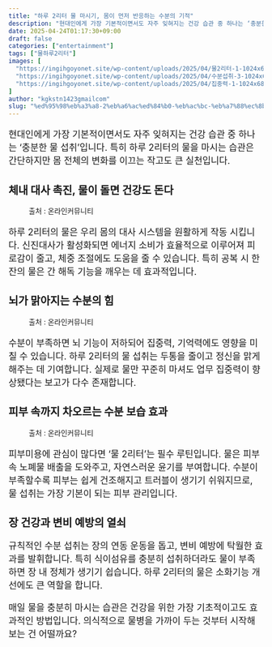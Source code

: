 ```yaml
---
title: "하루 2리터 물 마시기, 몸이 먼저 반응하는 수분의 기적"
description: "현대인에게 가장 기본적이면서도 자주 잊혀지는 건강 습관 중 하나는 ‘충분한 물 섭취’입니다. 특히 하루 2리터의 물을 마시는 습관은 간단하지만 몸 전체의 변화를 이끄는 작고도 큰 실천입니다."
date: 2025-04-24T01:17:30+09:00
draft: false
categories: ["entertainment"]
tags: ["물하루2리터"]
images: [
  "https://ingihgoyonet.site/wp-content/uploads/2025/04/물2리터-1-1024x683.png"
  "https://ingihgoyonet.site/wp-content/uploads/2025/04/수분섭취-3-1024x683.png"
  "https://ingihgoyonet.site/wp-content/uploads/2025/04/집중력-1-1024x683.png"
]
author: "kgkstn1423gmailcom"
slug: "%ed%95%98%eb%a3%a8-2%eb%a6%ac%ed%84%b0-%eb%ac%bc-%eb%a7%88%ec%8b%9c%ea%b8%b0-%eb%aa%b8%ec%9d%b4-%eb%a8%bc%ec%a0%80-%eb%b0%98%ec%9d%91%ed%95%98%eb%8a%94-%ec%88%98%eb%b6%84%ec%9d%98-%ea%b8%b0%ec%a0%81"
---
```


<p style="font-size:18px">현대인에게 가장 기본적이면서도 자주 잊혀지는 건강 습관 중 하나는 ‘충분한 물 섭취’입니다. 특히 하루 2리터의 물을 마시는 습관은 간단하지만 몸 전체의 변화를 이끄는 작고도 큰 실천입니다.</p> <h2 >체내 대사 촉진, 물이 돌면 건강도 돈다</h2> <figure ><img src="https://ingihgoyonet.site/wp-content/uploads/2025/04/물2리터-1-1024x683.png" alt="" style="aspect-ratio:16/9;object-fit:cover"/><figcaption >출처 : 온라인커뮤니티</figcaption></figure> <p style="font-size:18px">하루 2리터의 물은 우리 몸의 대사 시스템을 원활하게 작동 시킵니다. 신진대사가 활성화되면 에너지 소비가 효율적으로 이루어져 피로감이 줄고, 체중 조절에도 도움을 줄 수 있습니다. 특히 공복 시 한 잔의 물은 간 해독 기능을 깨우는 데 효과적입니다.</p> <h2 >뇌가 맑아지는 수분의 힘</h2> <figure ><img src="https://ingihgoyonet.site/wp-content/uploads/2025/04/수분섭취-3-1024x683.png" alt="" style="aspect-ratio:16/9;object-fit:cover"/><figcaption >출처 : 온라인커뮤니티</figcaption></figure> <p style="font-size:18px">수분이 부족하면 뇌 기능이 저하되어 집중력, 기억력에도 영향을 미칠 수 있습니다. 하루 2리터의 물 섭취는 두통을 줄이고 정신을 맑게 해주는 데 기여합니다. 실제로 물만 꾸준히 마셔도 업무 집중력이 향상됐다는 보고가 다수 존재합니다.</p> <h2 >피부 속까지 차오르는 수분 보습 효과</h2> <figure ><img src="https://ingihgoyonet.site/wp-content/uploads/2025/04/집중력-1-1024x683.png" alt="" style="aspect-ratio:16/9;object-fit:cover"/><figcaption >출처 : 온라인커뮤니티</figcaption></figure> <p style="font-size:18px">피부미용에 관심이 많다면 ‘물 2리터’는 필수 루틴입니다. 물은 피부 속 노폐물 배출을 도와주고, 자연스러운 윤기를 부여합니다. 수분이 부족할수록 피부는 쉽게 건조해지고 트러블이 생기기 쉬워지므로, 물 섭취는 가장 기본이 되는 피부 관리입니다.</p> <h2 >장 건강과 변비 예방의 열쇠</h2> <p style="font-size:18px">규칙적인 수분 섭취는 장의 연동 운동을 돕고, 변비 예방에 탁월한 효과를 발휘합니다. 특히 식이섬유를 충분히 섭취하더라도 물이 부족하면 장 내 정체가 생기기 쉽습니다. 하루 2리터의 물은 소화기능 개선에도 큰 역할을 합니다.</p> <p style="font-size:18px">매일 물을 충분히 마시는 습관은 건강을 위한 가장 기초적이고도 효과적인 방법입니다. 의식적으로 물병을 가까이 두는 것부터 시작해 보는 건 어떨까요?</p>